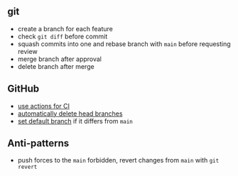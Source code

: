 ## git

* create a branch for each feature
* check `git diff` before commit
* squash commits into one and rebase branch with `main` before requesting review
* merge branch after approval
* delete branch after merge

## GitHub

* [use actions for CI](https://github.com/features/actions)
* [automatically delete head branches](https://docs.github.com/en/repositories/configuring-branches-and-merges-in-your-repository/configuring-pull-request-merges/managing-the-automatic-deletion-of-branches)
* [set default branch](https://docs.github.com/en/repositories/configuring-branches-and-merges-in-your-repository/managing-branches-in-your-repository/changing-the-default-branch) if it differs from `main`

## Anti-patterns

* push forces to the `main` forbidden, revert changes from `main` with `git revert`
